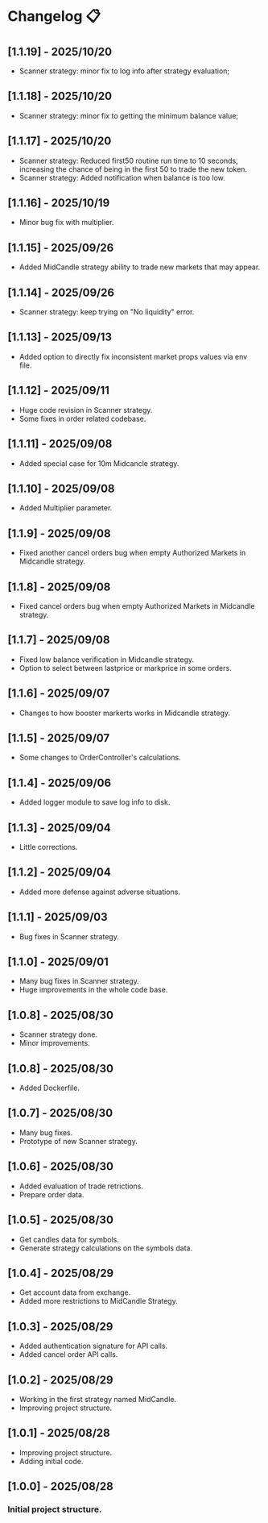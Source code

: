 # Changelog 📋

## [1.1.19] - 2025/10/20

- Scanner strategy: minor fix to log info after strategy evaluation;

## [1.1.18] - 2025/10/20

- Scanner strategy: minor fix to getting the minimum balance value;

## [1.1.17] - 2025/10/20

- Scanner strategy: Reduced first50 routine run time to 10 seconds, increasing the chance of being in the first 50 to trade the new token.
- Scanner strategy: Added notification when balance is too low.

## [1.1.16] - 2025/10/19

- Minor bug fix with multiplier.

## [1.1.15] - 2025/09/26

- Added MidCandle strategy ability to trade new markets that may appear.

## [1.1.14] - 2025/09/26

- Scanner strategy: keep trying on "No liquidity" error.

## [1.1.13] - 2025/09/13

- Added option to directly fix inconsistent market props values via env file.

## [1.1.12] - 2025/09/11

- Huge code revision in Scanner strategy.
- Some fixes in order related codebase.

## [1.1.11] - 2025/09/08

- Added special case for 10m Midcancle strategy.

## [1.1.10] - 2025/09/08

- Added Multiplier parameter.

## [1.1.9] - 2025/09/08

- Fixed another cancel orders bug when empty Authorized Markets in Midcandle strategy.

## [1.1.8] - 2025/09/08

- Fixed cancel orders bug when empty Authorized Markets in Midcandle strategy.

## [1.1.7] - 2025/09/08

- Fixed low balance verification in Midcandle strategy.
- Option to select between lastprice or markprice in some orders.

## [1.1.6] - 2025/09/07

- Changes to how booster markerts works in Midcandle strategy.

## [1.1.5] - 2025/09/07

- Some changes to OrderController's calculations.

## [1.1.4] - 2025/09/06

- Added logger module to save log info to disk.

## [1.1.3] - 2025/09/04

- Little corrections.

## [1.1.2] - 2025/09/04

- Added more defense against adverse situations.

## [1.1.1] - 2025/09/03

- Bug fixes in Scanner strategy.

## [1.1.0] - 2025/09/01

- Many bug fixes in Scanner strategy.
- Huge improvements in the whole code base.

## [1.0.8] - 2025/08/30

- Scanner strategy done.
- Minor improvements.

## [1.0.8] - 2025/08/30

- Added Dockerfile.

## [1.0.7] - 2025/08/30

- Many bug fixes.
- Prototype of new Scanner strategy.

## [1.0.6] - 2025/08/30

- Added evaluation of trade retrictions.
- Prepare order data.

## [1.0.5] - 2025/08/30

- Get candles data for symbols.
- Generate strategy calculations on the symbols data.

## [1.0.4] - 2025/08/29

- Get account data from exchange.
- Added more restrictions to MidCandle Strategy.

## [1.0.3] - 2025/08/29

- Added authentication signature for API calls.
- Added cancel order API calls.

## [1.0.2] - 2025/08/29

- Working in the first strategy named MidCandle.
- Improving project structure.

## [1.0.1] - 2025/08/28

- Improving project structure.
- Adding initial code.

## [1.0.0] - 2025/08/28

### Initial project structure.
